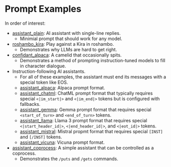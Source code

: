 # Prompt Examples

In order of interest:
- [assistant_plain](assistant_plain/): AI assistant with single-line replies.
  - Minimial prompt that should work for any model.
- [roshambo_kira](roshambo_kira/): Play against a Kira in roshambo.
  - Demonstrates why LLMs are hard to get right.
- [confidant_alpaca](confidant_alpaca/): A camelid that occasionally spits.
  - Demonstrates a method of prompting instruction-tuned models to fill in character dialogue.
- Instruction-following AI assistants.
  - For all of these examples, the assistant must end its messages with a special token like EOS.
  - [assistant_alpaca](assistant_alpaca/): Alpaca prompt format.
  - [assistant_chatml](assistant_chatml/): ChatML prompt format that typically requires special `<|im_start|>` and `<|im_end|>` tokens but is configured with fallbacks.
  - [assistant_gemma](assistant_gemma/): Gemma prompt format that requires special `<start_of_turn>` and `<end_of_turn>` tokens.
  - [assistant_llama](assistant_llama/): Llama 3 prompt format that requires special `<|start_header_id|>`, `<|end_header_id|>`, and `<|eot_id|>` tokens.
  - [assistant_mistral](assistant_mistral/): Mistral propmt format that requires special `[INST]` and `[/INST]` tokens.
  - [assistant_vicuna](assistant_vicuna/): Vicuna prompt format.
- [assistant_coprocess](assistant_coprocess/): A simple assistant that can be controlled as a coprocess.
  - Demonstrates the `/puts` and `/gets` commands.

